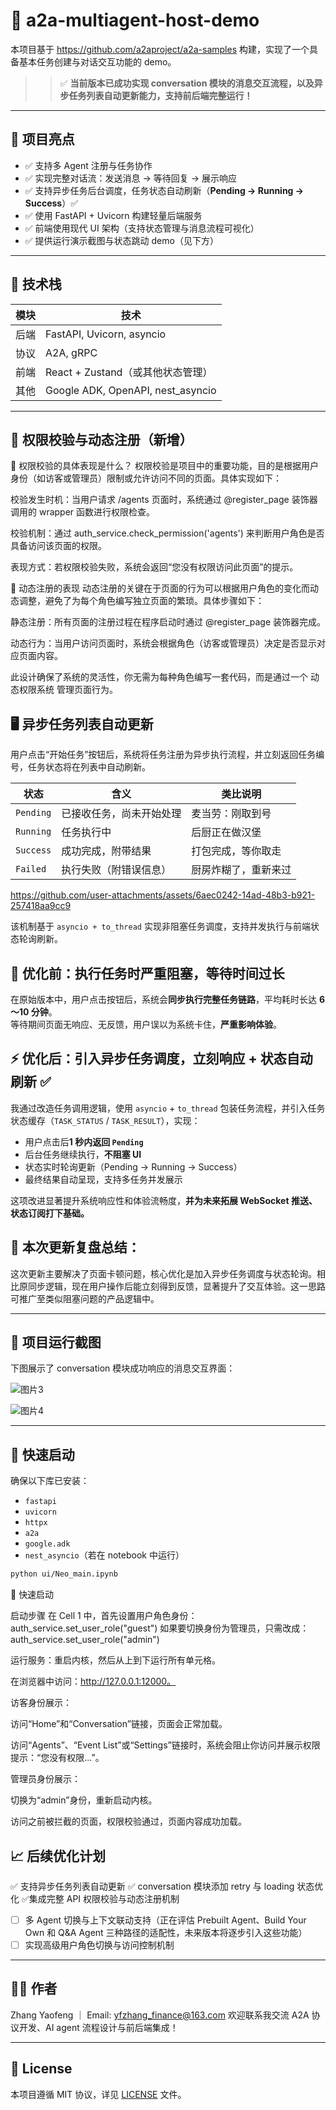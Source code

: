 # 🧠 a2a-multiagent-host-demo

本项目基于 https://github.com/a2aproject/a2a-samples  构建，实现了一个具备基本任务创建与对话交互功能的 demo。

> > ✅ **当前版本已成功实现 conversation 模块的消息交互流程，以及异步任务列表自动更新能力，支持前后端完整运行！**

---

## 📌 项目亮点

- ✅ 支持多 Agent 注册与任务协作
- ✅ 实现完整对话流：发送消息 → 等待回复 → 展示响应
- ✅ 支持异步任务后台调度，任务状态自动刷新（**Pending → Running → Success**）✅
- ✅ 使用 FastAPI + Uvicorn 构建轻量后端服务
- ✅ 前端使用现代 UI 架构（支持状态管理与消息流程可视化）
- ✅ 提供运行演示截图与状态跳动 demo（见下方）
---

## 🧪 技术栈

| 模块 | 技术 |
|------|------|
| 后端 | FastAPI, Uvicorn, asyncio |
| 协议 | A2A, gRPC |
| 前端 | React + Zustand（或其他状态管理） |
| 其他 | Google ADK, OpenAPI, nest_asyncio |

---
## 📖 权限校验与动态注册（新增）
🔑 权限校验的具体表现是什么？
权限校验是项目中的重要功能，目的是根据用户身份（如访客或管理员）限制或允许访问不同的页面。具体实现如下：

校验发生时机：当用户请求 /agents 页面时，系统通过 @register_page 装饰器调用的 wrapper 函数进行权限检查。

校验机制：通过 auth_service.check_permission('agents') 来判断用户角色是否具备访问该页面的权限。

表现方式：若权限校验失败，系统会返回“您没有权限访问此页面”的提示。

🔧 动态注册的表现
动态注册的关键在于页面的行为可以根据用户角色的变化而动态调整，避免了为每个角色编写独立页面的繁琐。具体步骤如下：

静态注册：所有页面的注册过程在程序启动时通过 @register_page 装饰器完成。

动态行为：当用户访问页面时，系统会根据角色（访客或管理员）决定是否显示对应页面内容。

此设计确保了系统的灵活性，你无需为每种角色编写一套代码，而是通过一个 动态权限系统 管理页面行为。
## 🖥️ 异步任务列表自动更新

用户点击“开始任务”按钮后，系统将任务注册为异步执行流程，并立刻返回任务编号，任务状态将在列表中自动刷新。

| 状态 | 含义         | 类比说明 |
|------|--------------|----------|
| `Pending` | 已接收任务，尚未开始处理 | 麦当劳：刚取到号 |
| `Running` | 任务执行中 | 后厨正在做汉堡 |
| `Success` | 成功完成，附带结果 | 打包完成，等你取走 |
| `Failed`  | 执行失败（附错误信息） | 厨房炸糊了，重新来过 |



https://github.com/user-attachments/assets/6aec0242-14ad-48b3-b921-257418aa9cc9

该机制基于 `asyncio + to_thread` 实现非阻塞任务调度，支持并发执行与前端状态轮询刷新。



## 🐢 优化前：执行任务时严重阻塞，等待时间过长

在原始版本中，用户点击按钮后，系统会**同步执行完整任务链路**，平均耗时长达 **6～10 分钟**。  
等待期间页面无响应、无反馈，用户误以为系统卡住，**严重影响体验**。


## ⚡️ 优化后：引入异步任务调度，立刻响应 + 状态自动刷新 ✅

我通过改造任务调用逻辑，使用 `asyncio` + `to_thread` 包装任务流程，并引入任务状态缓存（`TASK_STATUS` / `TASK_RESULT`），实现：

- 用户点击后**1 秒内返回 `Pending`**
- 后台任务继续执行，**不阻塞 UI**
- 状态实时轮询更新（Pending → Running → Success）
- 最终结果自动呈现，支持多任务并发展示

这项改进显著提升系统响应性和体验流畅度，**并为未来拓展 WebSocket 推送、状态订阅打下基础。**

## 🧠 本次更新复盘总结：

这次更新主要解决了页面卡顿问题，核心优化是加入异步任务调度与状态轮询。相比原同步逻辑，现在用户操作后能立刻得到反馈，显著提升了交互体验。这一思路可推广至类似阻塞问题的产品逻辑中。

---

## 📸 项目运行截图

下图展示了 conversation 模块成功响应的消息交互界面：

![图片3](https://github.com/user-attachments/assets/6ca9d4b6-de36-4bad-b18b-d7fb782427bb)

![图片4](https://github.com/user-attachments/assets/5ff6101d-c77e-4e57-81ac-48d38e9ea31a)




> 

---

## 🚀 快速启动

确保以下库已安装：

* `fastapi`
* `uvicorn`
* `httpx`
* `a2a`
* `google.adk`
* `nest_asyncio`（若在 notebook 中运行）
 
```bash
python ui/Neo_main.ipynb
```
🚀 快速启动

启动步骤
在 Cell 1 中，首先设置用户角色身份：
auth_service.set_user_role("guest")
如果要切换身份为管理员，只需改成：
auth_service.set_user_role("admin")

运行服务：重启内核，然后从上到下运行所有单元格。

在浏览器中访问：http://127.0.0.1:12000。

访客身份展示：

访问“Home”和“Conversation”链接，页面会正常加载。

访问“Agents”、“Event List”或“Settings”链接时，系统会阻止你访问并展示权限提示：“您没有权限...”。

管理员身份展示：

切换为“admin”身份，重新启动内核。

访问之前被拦截的页面，权限校验通过，页面内容成功加载。



## 📈 后续优化计划

✅ 支持异步任务列表自动更新
✅ conversation 模块添加 retry 与 loading 状态优化
✅集成完整 API 权限校验与动态注册机制
* [ ] 多 Agent 切换与上下文联动支持（正在评估 Prebuilt Agent、Build Your Own 和 Q&A Agent 三种路径的适配性，未来版本将逐步引入这些功能）
* [ ] 实现高级用户角色切换与访问控制机制
---

## 🧑‍💻 作者

Zhang Yaofeng ｜ Email: [yfzhang_finance@163.com](mailto:yfzhang_finance@163.com)
欢迎联系我交流 A2A 协议开发、AI agent 流程设计与前后端集成！

---

## 📄 License

本项目遵循 MIT 协议，详见 [LICENSE](./LICENSE) 文件。
